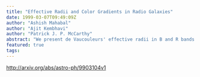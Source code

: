 ```yaml
---
title: "Effective Radii and Color Gradients in Radio Galaxies"
date: 1999-03-07T09:49:09Z
author: "Ashish Mahabal"
author: "Ajit Kembhavi"
author: "Patrick J. P. McCarthy"
abstract: "We present de Vaucouleurs' effective radii in B and R bands for a sample of Molonglo Reference Catalogue radio galaxies and a control sample of normal galaxies. We use the ratio of the scale lengths in the two bands as an indicator to show that the radio galaxies tend to have excess of blue color in their inner region much more frequently than the control galaxies. We show that the scale length ratio is a useful indicator of radial color variation even when the conventional color gradient is too noisy to serve the purpose."
featured: true
tags:
---
```

http://arxiv.org/abs/astro-ph/9903104v1